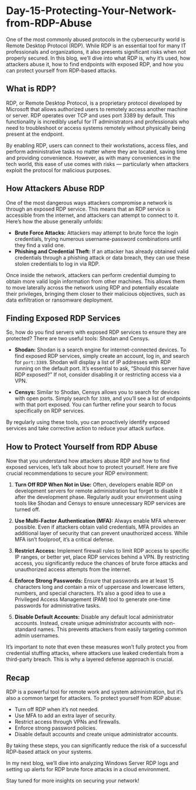 # Day-15-Protecting-Your-Network-from-RDP-Abuse

One of the most commonly abused protocols in the cybersecurity world is Remote Desktop Protocol (RDP). While RDP is an essential tool for many IT professionals and organizations, it also presents significant risks when not properly secured. In this blog, we’ll dive into what RDP is, why it’s used, how attackers abuse it, how to find endpoints with exposed RDP, and how you can protect yourself from RDP-based attacks.

## What is RDP?
RDP, or Remote Desktop Protocol, is a proprietary protocol developed by Microsoft that allows authorized users to remotely access another machine or server. RDP operates over TCP and uses port 3389 by default. This functionality is incredibly useful for IT administrators and professionals who need to troubleshoot or access systems remotely without physically being present at the endpoint.

By enabling RDP, users can connect to their workstations, access files, and perform administrative tasks no matter where they are located, saving time and providing convenience. However, as with many conveniences in the tech world, this ease of use comes with risks — particularly when attackers exploit the protocol for malicious purposes.

## How Attackers Abuse RDP
One of the most dangerous ways attackers compromise a network is through an exposed RDP service. This means that an RDP service is accessible from the internet, and attackers can attempt to connect to it. Here’s how the abuse generally unfolds:

- **Brute Force Attacks:** Attackers may attempt to brute force the login credentials, trying numerous username-password combinations until they find a valid one.
- **Phishing and Credential Theft:** If an attacker has already obtained valid credentials through a phishing attack or data breach, they can use these stolen credentials to log in via RDP.

Once inside the network, attackers can perform credential dumping to obtain more valid login information from other machines. This allows them to move laterally across the network using RDP and potentially escalate their privileges, bringing them closer to their malicious objectives, such as data exfiltration or ransomware deployment.

## Finding Exposed RDP Services
So, how do you find servers with exposed RDP services to ensure they are protected? There are two useful tools: Shodan and Censys.

- **Shodan:** Shodan is a search engine for internet-connected devices. To find exposed RDP services, simply create an account, log in, and search for `port:3389`. Shodan will display a list of IP addresses with RDP running on the default port. It’s essential to ask, “Should this server have RDP exposed?” If not, consider disabling it or restricting access via a VPN.

- **Censys:** Similar to Shodan, Censys allows you to search for devices with open ports. Simply search for `3389`, and you’ll see a list of endpoints with that port exposed. You can further refine your search to focus specifically on RDP services.

By regularly using these tools, you can proactively identify exposed services and take corrective action to reduce your attack surface.

## How to Protect Yourself from RDP Abuse
Now that you understand how attackers abuse RDP and how to find exposed services, let’s talk about how to protect yourself. Here are five crucial recommendations to secure your RDP environment:

1. **Turn Off RDP When Not in Use:** Often, developers enable RDP on development servers for remote administration but forget to disable it after the development phase. Regularly audit your environment using tools like Shodan and Censys to ensure unnecessary RDP services are turned off.
   
2. **Use Multi-Factor Authentication (MFA):** Always enable MFA wherever possible. Even if attackers obtain valid credentials, MFA provides an additional layer of security that can prevent unauthorized access. While MFA isn’t foolproof, it’s a critical defense.

3. **Restrict Access:** Implement firewall rules to limit RDP access to specific IP ranges, or better yet, place RDP services behind a VPN. By restricting access, you significantly reduce the chances of brute force attacks and unauthorized access attempts from the internet.

4. **Enforce Strong Passwords:** Ensure that passwords are at least 15 characters long and contain a mix of uppercase and lowercase letters, numbers, and special characters. It’s also a good idea to use a Privileged Access Management (PAM) tool to generate one-time passwords for administrative tasks.

5. **Disable Default Accounts:** Disable any default local administrator accounts. Instead, create unique administrator accounts with non-standard names. This prevents attackers from easily targeting common admin usernames.

It’s important to note that even these measures won’t fully protect you from credential stuffing attacks, where attackers use leaked credentials from a third-party breach. This is why a layered defense approach is crucial.

## Recap
RDP is a powerful tool for remote work and system administration, but it’s also a common target for attackers. To protect yourself from RDP abuse:

- Turn off RDP when it’s not needed.
- Use MFA to add an extra layer of security.
- Restrict access through VPNs and firewalls.
- Enforce strong password policies.
- Disable default accounts and create unique administrator accounts.

By taking these steps, you can significantly reduce the risk of a successful RDP-based attack on your systems.

In my next blog, we’ll dive into analyzing Windows Server RDP logs and setting up alerts for RDP brute force attacks in a cloud environment.

Stay tuned for more insights on securing your network!
